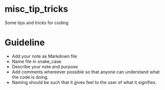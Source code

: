 # misc_tip_tricks
Some tips and tricks for coding

# Guideline
- Add your note as Markdown file
- Name file in snake_case
- Describe your note and purpose
- Add comments whereever possible so that anyone can understand what the code is doing.
- Naming should be such that it gives feel to the user of what it signifies.
